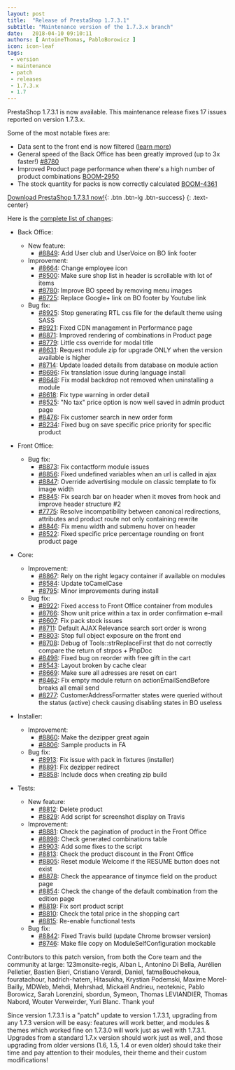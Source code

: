 ```yaml
---
layout: post
title:  "Release of PrestaShop 1.7.3.1"
subtitle: "Maintenance version of the 1.7.3.x branch"
date:   2018-04-10 09:10:11
authors: [ AntoineThomas, PabloBorowicz ]
icon: icon-leaf
tags:
 - version
 - maintenance
 - patch
 - releases
 - 1.7.3.x
 - 1.7
---
```


PrestaShop 1.7.3.1 is now available. This maintenance release fixes 17 issues reported on version 1.7.3.x.

Some of the most notable fixes are:

* Data sent to the front end is now filtered ([learn more](http://build.prestashop.com/news/exposing-data-with-confidence/))
* General speed of the Back Office has been greatly improved (up to 3x faster!) [#8780](https://github.com/PrestaShop/PrestaShop/pull/8780)
* Improved Product page performance when there's a high number of product combinations [BOOM-2950](http://forge.prestashop.com/browse/BOOM-2950)
* The stock quantity for packs is now correctly calculated [BOOM-4361](http://forge.prestashop.com/browse/BOOM-4361)

[Download PrestaShop 1.7.3.1 now!](https://www.prestashop.com/en/download){: .btn .btn-lg .btn-success}
{: .text-center}

Here is the [complete list of changes](https://github.com/PrestaShop/PrestaShop/pulls?utf8=%E2%9C%93&q=is%3Apr+milestone%3A1.7.3.1+is%3Amerged):

- Back Office:
  - New feature:
    - [#8849](https://github.com/PrestaShop/PrestaShop/pull/8849): Add User club and UserVoice on BO link footer
  - Improvement:
    - [#8664](https://github.com/PrestaShop/PrestaShop/pull/8664): Change employee icon
    - [#8500](https://github.com/PrestaShop/PrestaShop/pull/8500): Make sure shop list in header is scrollable with lot of items
    - [#8780](https://github.com/PrestaShop/PrestaShop/pull/8780): Improve BO speed by removing menu images
    - [#8725](https://github.com/PrestaShop/PrestaShop/pull/8725): Replace Google+ link on BO footer by Youtube link
  - Bug fix:
    - [#8925](https://github.com/PrestaShop/PrestaShop/pull/8925): Stop generating RTL css file for the default theme using SASS
    - [#8921](https://github.com/PrestaShop/PrestaShop/pull/8921): Fixed CDN management in Performance page
    - [#8871](https://github.com/PrestaShop/PrestaShop/pull/8871): Improved rendering of combinations in Product page
    - [#8779](https://github.com/PrestaShop/PrestaShop/pull/8779): Little css override for modal title
    - [#8631](https://github.com/PrestaShop/PrestaShop/pull/8631): Request module zip for upgrade ONLY when the version available is higher
    - [#8714](https://github.com/PrestaShop/PrestaShop/pull/8714): Update loaded details from database on module action
    - [#8696](https://github.com/PrestaShop/PrestaShop/pull/8696): Fix translation issue during language install
    - [#8648](https://github.com/PrestaShop/PrestaShop/pull/8648): Fix modal backdrop not removed when uninstalling a module
    - [#8618](https://github.com/PrestaShop/PrestaShop/pull/8618): Fix type warning in order detail
    - [#8525](https://github.com/PrestaShop/PrestaShop/pull/8525): "No tax" price option is now well saved in admin product page
    - [#8476](https://github.com/PrestaShop/PrestaShop/pull/8476): Fix customer search in new order form
    - [#8234](https://github.com/PrestaShop/PrestaShop/pull/8234): Fixed bug on save specific price priority for specific product

- Front Office:
  - Bug fix:
    - [#8873](https://github.com/PrestaShop/PrestaShop/pull/8873): Fix contactform module issues
    - [#8856](https://github.com/PrestaShop/PrestaShop/pull/8856): Fixed undefined variables when an url is called in ajax
    - [#8847](https://github.com/PrestaShop/PrestaShop/pull/8847): Override advertising module on classic template to fix image width
    - [#8845](https://github.com/PrestaShop/PrestaShop/pull/8845): Fix search bar on header when it moves from hook and improve header structure #2
    - [#7775](https://github.com/PrestaShop/PrestaShop/pull/7775): Resolve incompatibility between canonical redirections, attributes and product route not only containing rewrite
    - [#8846](https://github.com/PrestaShop/PrestaShop/pull/8846): Fix menu width and submenu hover on header
    - [#8522](https://github.com/PrestaShop/PrestaShop/pull/8522): Fixed specific price percentage rounding on front product page

- Core:
  - Improvement:
    - [#8867](https://github.com/PrestaShop/PrestaShop/pull/8867): Rely on the right legacy container if available on modules
    - [#8584](https://github.com/PrestaShop/PrestaShop/pull/8584): Update toCamelCase
    - [#8795](https://github.com/PrestaShop/PrestaShop/pull/8795): Minor improvements during install
  - Bug fix:
    - [#8922](https://github.com/PrestaShop/PrestaShop/pull/8922): Fixed access to Front Office container from modules
    - [#8766](https://github.com/PrestaShop/PrestaShop/pull/8766): Show unit price within a tax in order confirmation e-mail
    - [#8607](https://github.com/PrestaShop/PrestaShop/pull/8607): Fix pack stock issues
    - [#8711](https://github.com/PrestaShop/PrestaShop/pull/8711): Default AJAX Relevance search sort order is wrong
    - [#8803](https://github.com/PrestaShop/PrestaShop/pull/8803): Stop full object exposure on the front end
    - [#8708](https://github.com/PrestaShop/PrestaShop/pull/8708): Debug of Tools::strReplaceFirst that do not correctly compare the return of strpos + PhpDoc
    - [#8498](https://github.com/PrestaShop/PrestaShop/pull/8498): Fixed bug on reorder with free gift in the cart
    - [#8543](https://github.com/PrestaShop/PrestaShop/pull/8543): Layout broken by cache clear
    - [#8669](https://github.com/PrestaShop/PrestaShop/pull/8669): Make sure all adresses are reset on cart
    - [#8462](https://github.com/PrestaShop/PrestaShop/pull/8462): Fix empty module return on actionEmailSendBefore breaks all email send
    - [#8277](https://github.com/PrestaShop/PrestaShop/pull/8277): CustomerAddressFormatter states were queried without the status (active) check causing disabling states in BO useless

- Installer:
  - Improvement:
    - [#8860](https://github.com/PrestaShop/PrestaShop/pull/8860): Make the dezipper great again
    - [#8806](https://github.com/PrestaShop/PrestaShop/pull/8806): Sample products in FA
  - Bug fix:
    - [#8913](https://github.com/PrestaShop/PrestaShop/pull/8913): Fix issue with pack in fixtures (installer)
    - [#8891](https://github.com/PrestaShop/PrestaShop/pull/8891): Fix dezipper redirect
    - [#8858](https://github.com/PrestaShop/PrestaShop/pull/8858): Include docs when creating zip build

- Tests:
  - New feature:
    - [#8812](https://github.com/PrestaShop/PrestaShop/pull/8812): Delete product
    - [#8829](https://github.com/PrestaShop/PrestaShop/pull/8829): Add script for screenshot display on Travis
  - Improvement:
    - [#8881](https://github.com/PrestaShop/PrestaShop/pull/8881): Check the pagination of product in the Front Office
    - [#8898](https://github.com/PrestaShop/PrestaShop/pull/8898): Check generated combinations table
    - [#8903](https://github.com/PrestaShop/PrestaShop/pull/8903): Add some fixes to the script
    - [#8813](https://github.com/PrestaShop/PrestaShop/pull/8813): Check the product discount in the Front Office
    - [#8805](https://github.com/PrestaShop/PrestaShop/pull/8805): Reset module Welcome if the RESUME button does not exist
    - [#8878](https://github.com/PrestaShop/PrestaShop/pull/8878): Check the appearance of tinymce field on the product page
    - [#8854](https://github.com/PrestaShop/PrestaShop/pull/8854): Check the change of the default combination from the edition page
    - [#8819](https://github.com/PrestaShop/PrestaShop/pull/8819): Fix sort product script
    - [#8810](https://github.com/PrestaShop/PrestaShop/pull/8810): Check the total price in the shopping cart
    - [#8815](https://github.com/PrestaShop/PrestaShop/pull/8815): Re-enable functional tests
  - Bug fix:
    - [#8842](https://github.com/PrestaShop/PrestaShop/pull/8842): Fixed Travis build (update Chrome browser version)
    - [#8746](https://github.com/PrestaShop/PrestaShop/pull/8746): Make file copy on ModuleSelfConfiguration mockable

Contributors to this patch version, from both the Core team and the community at large: 123monsite-regis, Alban L, Antonino Di Bella, Aurélien Pelletier, Bastien Bieri, Cristiano Verardi, Daniel, fatmaBouchekoua, fouratachour, hadrich-hatem, Hitasukha, Krystian Podemski, Maxime Morel-Bailly, MDWeb, Mehdi, Mehrshad, Mickaël Andrieu, neoteknic, Pablo Borowicz, Sarah Lorenzini, sbordun, Symeon, Thomas LEVIANDIER, Thomas Nabord, Wouter Verweirder, Yuri Blanc. Thank you!

Since version 1.7.3.1 is a "patch" update to version 1.7.3.1, upgrading from any 1.7.3 version will be easy: features will work better, and modules & themes which worked fine on 1.7.3.0 will work just as well with 1.7.3.1.<br/>
Upgrades from a standard 1.7.x version should work just as well, and those upgrading from older versions (1.6, 1.5, 1.4 or even older) should take their time and pay attention to their modules, their theme and their custom modifications!
